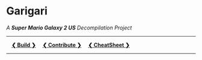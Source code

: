 # Garigari

*A **Super Mario Galaxy 2 US** Decompilation Project*

---

 **[❮ Build ❯][Build]**
 **[❮ Contribute ❯][Contribute]**
 **[❮ CheatSheet ❯][CheatSheet]**

---

[Contribute]: docs/CONTRIBUTING.md
[CheatSheet]: docs/CHEATSHEET.md
[Build]: docs/Build.md